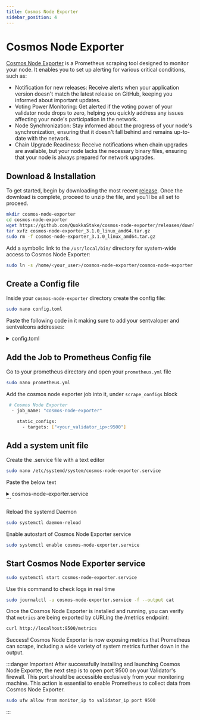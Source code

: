 ```yaml
---
title: Cosmos Node Exporter
sidebar_position: 4
---
```


# Cosmos Node Exporter

[Cosmos Node Exporter](https://github.com/QuokkaStake/cosmos-node-exporter) is a Prometheus scraping tool designed to monitor your node. It enables you to set up alerting for various critical conditions, such as:

- Notification for new releases: Receive alerts when your application version doesn't match the latest release on GitHub, keeping you informed about important updates.
- Voting Power Monitoring: Get alerted if the voting power of your validator node drops to zero, helping you quickly address any issues affecting your node's participation in the network.
- Node Synchronization: Stay informed about the progress of your node's synchronization, ensuring that it doesn't fall behind and remains up-to-date with the network.
- Chain Upgrade Readiness: Receive notifications when chain upgrades are available, but your node lacks the necessary binary files, ensuring that your node is always prepared for network upgrades.

## Download & Installation

To get started, begin by downloading the most recent [release](https://github.com/QuokkaStake/cosmos-node-exporter/releases). Once the download is complete, proceed to unzip the file, and you'll be all set to proceed.

```bash
mkdir cosmos-node-exporter
cd cosmos-node-exporter
wget https://github.com/QuokkaStake/cosmos-node-exporter/releases/download/v3.1.0/cosmos-node-exporter_3.1.0_linux_amd64.tar.gz
tar xvfz cosmos-node-exporter_3.1.0_linux_amd64.tar.gz
sudo rm -f cosmos-node-exporter_3.1.0_linux_amd64.tar.gz
```

Add a symbolic link to the `/usr/local/bin/` directory for system-wide access to Cosmos Node Exporter:

```bash
sudo ln -s /home/<your_user>/cosmos-node-exporter/cosmos-node-exporter /usr/local/bin/
```

## Create a Config file

Inside your `cosmos-node-exporter` directory create the config file:

```bash
sudo nano config.toml
```

Paste the following code in it making sure to add your sentvaloper and sentvalcons addresses:

<details>
<summary>config.toml</summary>
<p>

```bash title="/home/<your_user>/cosmos-node-exporter/config.toml"
# Logging configuration.
[log]
# Verbosity level. Set to `debug` or even `trace` to make it more verbose. Defaults to `info`.
level = "debug"
# Whether to print logs in JSON format. Useful if you are using centralised logs solutions like ELK.
# Defaults to false.
json = false

# Tendermint configuration
[tendermint]
# If set to false, the metrics related to Tendermint node would be disabled. Defaults to true.
enabled = true
# Tendermint RPC address. Defaults to "http://localhost:26657".
address = "http://localhost:26657"
# If set to false, upgrades metrics won't be queried. Useful for chains that use Tendermint
# but not cosmos-sdk, such as Nomic. Defaults to true.
query-upgrades = true

[cosmovisor]
# If set to false, the metrics related to Cosmovisor would be disabled. Defaults to true.
enabled = true
# Path to folder storing fullnode data and configs (like ~/.gaia for cosmoshub).
chain-folder = "/home/<your_user>/.sentinelhub"
# Binary name (like gaiad for cosmoshub)
chain-binary-name = "sentinelhub"
# Cosmovisor path (usually located at ~/go/bin/cosmovisor)
cosmovisor-path = "/home/<your_user>/go/bin/cosmovisor"

# Github configuration.
[github]
# Repository path. Omitting it will result in disabling Github metrics.
repository = "https://github.com/sentinel-official/hub"
# Github token. Useful if you want to make requests often, as Github rate-limits requests
# if no token is specified.
token = "<your_github_token>"
```

</p>
</details>

## Add the Job to Prometheus Config file

Go to your prometheus directory and open your `prometheus.yml` file

```bash
sudo nano prometheus.yml
```

Add the cosmos node exporter job into it, under `scrape_configs` block

```bash
 # Cosmos Node Exporter
  - job_name: "cosmos-node-exporter"

    static_configs:
      - targets: ["<your_validator_ip>:9500"]
```

## Add a system unit file

Create the .service file with a text editor

```bash
sudo nano /etc/systemd/system/cosmos-node-exporter.service
```

Paste the below text

<details>
<summary>cosmos-node-exporter.service</summary>
<p>

```bash title="/etc/systemd/system/cosmos-node-exporter.service"
[Unit]
Description=Cosmos Node Exporter
After=network-online.target
​
[Service]
User=<your_user> #modify this field with your user
TimeoutStartSec=0
CPUWeight=95
IOWeight=95
ExecStart=cosmos-node-exporter --config /home/<your-user>/cosmos-node-exporter/config.toml
Restart=always
RestartSec=2
LimitNOFILE=800000
KillSignal=SIGTERM
​
[Install]
WantedBy=multi-user.target
```

</p>
</details>
```

Reload the systemd Daemon

```bash
sudo systemctl daemon-reload
```

Enable autostart of Cosmos Node Exporter service

```bash
sudo systemctl enable cosmos-node-exporter.service
```

## Start Cosmos Node Exporter service

```bash
sudo systemctl start cosmos-node-exporter.service
```

Use this command to check logs in real time

```bash
sudo journalctl -u cosmos-node-exporter.service -f --output cat
```

Once the Cosmos Node Exporter is installed and running, you can verify that `metrics` are being exported by cURLing the /metrics endpoint:

```bash
curl http://localhost:9500/metrics
```

Success! Cosmos Node Exporter is now exposing metrics that Prometheus can scrape, including a wide variety of system metrics further down in the output.

:::danger Important
After successfully installing and launching Cosmos Node Exporter, the next step is to open port 9500 on your Validator's firewall. This port should be accessible exclusively from your monitoring machine. This action is essential to enable Prometheus to collect data from Cosmos Node Exporter.

```bash
sudo ufw allow from monitor_ip to validator_ip port 9500
```
:::